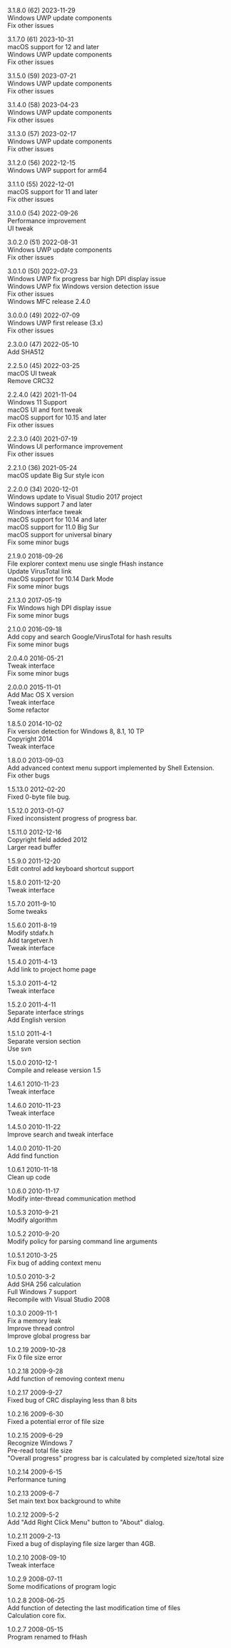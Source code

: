 3.1.8.0 (62) 2023-11-29  
Windows UWP update components  
Fix other issues  

3.1.7.0 (61) 2023-10-31  
macOS support for 12 and later  
Windows UWP update components  
Fix other issues  

3.1.5.0 (59) 2023-07-21  
Windows UWP update components  
Fix other issues  

3.1.4.0 (58) 2023-04-23  
Windows UWP update components  
Fix other issues  

3.1.3.0 (57) 2023-02-17  
Windows UWP update components  
Fix other issues  

3.1.2.0 (56) 2022-12-15  
Windows UWP support for arm64  

3.1.1.0 (55) 2022-12-01  
macOS support for 11 and later  
Fix other issues  

3.1.0.0 (54) 2022-09-26  
Performance improvement  
UI tweak  

3.0.2.0 (51) 2022-08-31  
Windows UWP update components  
Fix other issues  

3.0.1.0 (50) 2022-07-23  
Windows UWP fix progress bar high DPI display issue  
Windows UWP fix Windows version detection issue  
Fix other issues  
Windows MFC release 2.4.0  

3.0.0.0 (49) 2022-07-09  
Windows UWP first release (3.x)  
Fix other issues  

2.3.0.0 (47) 2022-05-10  
Add SHA512  

2.2.5.0 (45) 2022-03-25  
macOS UI tweak  
Remove CRC32  

2.2.4.0 (42) 2021-11-04  
Windows 11 Support  
macOS UI and font tweak  
macOS support for 10.15 and later  
Fix other issues  

2.2.3.0 (40) 2021-07-19  
Windows UI performance improvement  
Fix other issues  

2.2.1.0 (36) 2021-05-24  
macOS update Big Sur style icon  

2.2.0.0 (34) 2020-12-01  
Windows update to Visual Studio 2017 project  
Windows support 7 and later  
Windows interface tweak  
macOS support for 10.14 and later  
macOS support for 11.0 Big Sur  
macOS support for universal binary  
Fix some minor bugs  

2.1.9.0 2018-09-26  
File explorer context menu use single fHash instance  
Update VirusTotal link  
macOS support for 10.14 Dark Mode  
Fix some minor bugs  

2.1.3.0 2017-05-19  
Fix Windows high DPI display issue  
Fix some minor bugs  

2.1.0.0 2016-09-18  
Add copy and search Google/VirusTotal for hash results  
Fix some minor bugs  

2.0.4.0 2016-05-21  
Tweak interface  
Fix some minor bugs  

2.0.0.0 2015-11-01  
Add Mac OS X version  
Tweak interface  
Some refactor  

1.8.5.0 2014-10-02  
Fix version detection for Windows 8, 8.1, 10 TP  
Copyright 2014  
Tweak interface  

1.8.0.0 2013-09-03  
Add advanced context menu support implemented by Shell Extension.  
Fix other bugs  

1.5.13.0 2012-02-20  
Fixed 0-byte file bug.  

1.5.12.0 2013-01-07  
Fixed inconsistent progress of progress bar.  

1.5.11.0 2012-12-16  
Copyright field added 2012  
Larger read buffer  

1.5.9.0 2011-12-20  
Edit control add keyboard shortcut support  

1.5.8.0 2011-12-20  
Tweak interface  

1.5.7.0 2011-9-10  
Some tweaks  

1.5.6.0 2011-8-19  
Modify stdafx.h  
Add targetver.h  
Tweak interface  

1.5.4.0 2011-4-13  
Add link to project home page  

1.5.3.0 2011-4-12  
Tweak interface  

1.5.2.0 2011-4-11  
Separate interface strings  
Add English version  

1.5.1.0 2011-4-1  
Separate version section  
Use svn  

1.5.0.0 2010-12-1  
Compile and release version 1.5  

1.4.6.1 2010-11-23  
Tweak interface  

1.4.6.0 2010-11-23  
Tweak interface  

1.4.5.0 2010-11-22  
Improve search and tweak interface  

1.4.0.0 2010-11-20  
Add find function  

1.0.6.1 2010-11-18  
Clean up code  

1.0.6.0 2010-11-17  
Modify inter-thread communication method  

1.0.5.3 2010-9-21  
Modify algorithm  

1.0.5.2 2010-9-20  
Modify policy for parsing command line arguments  

1.0.5.1 2010-3-25  
Fix bug of adding context menu  

1.0.5.0 2010-3-2  
Add SHA 256 calculation  
Full Windows 7 support  
Recompile with Visual Studio 2008  

1.0.3.0 2009-11-1  
Fix a memory leak  
Improve thread control  
Improve global progress bar  

1.0.2.19 2009-10-28  
Fix 0 file size error  

1.0.2.18 2009-9-28  
Add function of removing context menu  

1.0.2.17 2009-9-27  
Fixed bug of CRC displaying less than 8 bits  

1.0.2.16 2009-6-30  
Fixed a potential error of file size  

1.0.2.15 2009-6-29  
Recognize Windows 7  
Pre-read total file size  
"Overall progress" progress bar is calculated by completed size/total size  

1.0.2.14 2009-6-15  
Performance tuning  

1.0.2.13 2009-6-7  
Set main text box background to white  

1.0.2.12 2009-5-2  
Add "Add Right Click Menu" button to "About" dialog.  

1.0.2.11 2009-2-13  
Fixed a bug of displaying file size larger than 4GB.  

1.0.2.10 2008-09-10  
Tweak interface  

1.0.2.9 2008-07-11  
Some modifications of program logic  

1.0.2.8 2008-06-25  
Add function of detecting the last modification time of files  
Calculation core fix.  

1.0.2.7 2008-05-15  
Program renamed to fHash  
